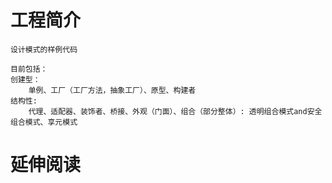 # 工程简介
    设计模式的样例代码

    目前包括：
    创建型：
        单例、工厂（工厂方法，抽象工厂）、原型、构建者
    结构性:
        代理、适配器、装饰者、桥接、外观（门面）、组合（部分整体）: 透明组合模式and安全组合模式、享元模式
# 延伸阅读

